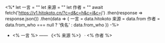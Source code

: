 <%* 
let 一言 = "" 
let 来源 = "" 
let 作者 = "" 
await fetch('https://v1.hitokoto.cn/?c=d&c=h&c=i&c=j') 
.then(response => response.json()) 
.then(data => { 
	一言 = data.hitokoto 
	来源 = data.from 
	作者 = data.from_who === null ? '佚名' : data.from_who 
}) 
-%> 
- <% 一言 %> —— 《<% 来源 %>》 · <% 作者 %>